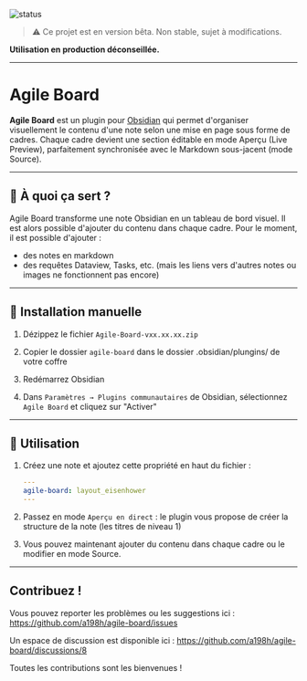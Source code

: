 ![status](https://img.shields.io/badge/status-beta-orange)

> ⚠️ Ce projet est en version bêta. Non stable, sujet à modifications.

**Utilisation en production déconseillée.**
***
# Agile Board

**Agile Board** est un plugin pour [Obsidian](https://obsidian.md) qui permet d'organiser visuellement le contenu d'une note selon une mise en page sous forme de cadres. Chaque cadre devient une section éditable en mode Aperçu (Live Preview), parfaitement synchronisée avec le Markdown sous-jacent (mode Source).

***

## 🎯 À quoi ça sert ?

Agile Board transforme une note Obsidian en un tableau de bord visuel. Il est alors possible d'ajouter du contenu dans chaque cadre.
Pour le moment, il est possible d'ajouter :
- des notes en markdown
- des requêtes Dataview, Tasks, etc.
(mais les liens vers d'autres notes ou images ne fonctionnent pas encore)

***

## 🚀 Installation manuelle

1. Dézippez le fichier `Agile-Board-vxx.xx.xx.zip`

2. Copier le dossier `agile-board` dans le dossier .obsidian/plungins/ de votre coffre 

3. Redémarrez Obsidian

3. Dans `Paramètres → Plugins communautaires` de Obsidian, sélectionnez `Agile Board` et cliquez sur "Activer"

***

## 📝 Utilisation

1. Créez une note et ajoutez cette propriété en haut du fichier :

   ```yaml
   ---
   agile-board: layout_eisenhower
   ---
   ```
2. Passez en mode `Aperçu en direct` : le plugin vous propose de créer la structure de la note (les titres de niveau 1)

3. Vous pouvez maintenant ajouter du contenu dans chaque cadre ou le modifier en mode Source.

***
## Contribuez !

Vous pouvez reporter les problèmes ou les suggestions ici : https://github.com/a198h/agile-board/issues

Un espace de discussion est disponible ici : https://github.com/a198h/agile-board/discussions/8

Toutes les contributions sont les bienvenues !